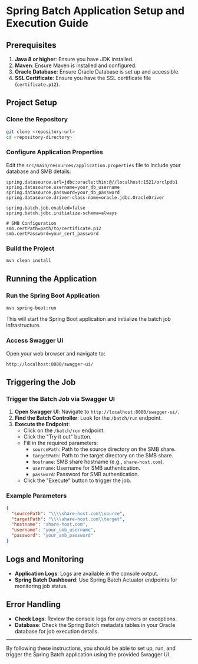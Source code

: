 # Spring Batch Application Setup and Execution Guide

## Prerequisites

1. **Java 8 or higher**: Ensure you have JDK installed.
2. **Maven**: Ensure Maven is installed and configured.
3. **Oracle Database**: Ensure Oracle Database is set up and accessible.
4. **SSL Certificate**: Ensure you have the SSL certificate file (`certificate.p12`).

## Project Setup

### Clone the Repository

```sh
git clone <repository-url>
cd <repository-directory>
```

### Configure Application Properties

Edit the `src/main/resources/application.properties` file to include your database and SMB details:

```properties
spring.datasource.url=jdbc:oracle:thin:@//localhost:1521/orclpdb1
spring.datasource.username=your_db_username
spring.datasource.password=your_db_password
spring.datasource.driver-class-name=oracle.jdbc.OracleDriver

spring.batch.job.enabled=false
spring.batch.jdbc.initialize-schema=always

# SMB Configuration
smb.certPath=path/to/certificate.p12
smb.certPassword=your_cert_password
```

### Build the Project

```sh
mvn clean install
```

## Running the Application

### Run the Spring Boot Application

```sh
mvn spring-boot:run
```

This will start the Spring Boot application and initialize the batch job infrastructure.

### Access Swagger UI

Open your web browser and navigate to:

```
http://localhost:8080/swagger-ui/
```

## Triggering the Job

### Trigger the Batch Job via Swagger UI

1. **Open Swagger UI**: Navigate to `http://localhost:8080/swagger-ui/`.
2. **Find the Batch Controller**: Look for the `/batch/run` endpoint.
3. **Execute the Endpoint**:
    - Click on the `/batch/run` endpoint.
    - Click the "Try it out" button.
    - Fill in the required parameters:
        - `sourcePath`: Path to the source directory on the SMB share.
        - `targetPath`: Path to the target directory on the SMB share.
        - `hostname`: SMB share hostname (e.g., `share-host.com`).
        - `username`: Username for SMB authentication.
        - `password`: Password for SMB authentication.
    - Click the "Execute" button to trigger the job.

### Example Parameters

```json
{
  "sourcePath": "\\\\share-host.com\\source",
  "targetPath": "\\\\share-host.com\\target",
  "hostname": "share-host.com",
  "username": "your_smb_username",
  "password": "your_smb_password"
}
```

## Logs and Monitoring

- **Application Logs**: Logs are available in the console output.
- **Spring Batch Dashboard**: Use Spring Batch Actuator endpoints for monitoring job status.

## Error Handling

- **Check Logs**: Review the console logs for any errors or exceptions.
- **Database**: Check the Spring Batch metadata tables in your Oracle database for job execution details.

---

By following these instructions, you should be able to set up, run, and trigger the Spring Batch application using the provided Swagger UI.